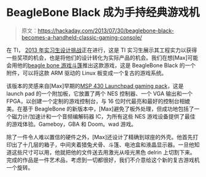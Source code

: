 # BeagleBone Black 成为手持经典游戏机

> 原文：<https://hackaday.com/2013/07/30/beaglebone-black-becomes-a-handheld-classic-gaming-console/>

在 TI， [2013 年实习生设计挑战](http://processors.wiki.ti.com/index.php/2013_Intern_Design_Challenge)正在进行，这是 TI 实习生展示其工程实力以获得一些奖项的机会，也是将他们的设计转化为实际产品的机会。我们在想[Max]可能会用他的[beagle bone 游戏斗篷](http://bear24rw.blogspot.com/2013/07/beaglebone-gamingcape.html)推出这款游戏，这是 BeagleBone Black 的一个附件，可以将这款 ARM 驱动的 Linux 板变成一个复古的游戏系统。

该版本的灵感来自[Max]早期的[MSP 430 Launchpad gaming pack](http://bear24rw.blogspot.com/2012/07/msp430-launchpad-gamingpack.html)，这是 launch pad 的一个附加板，它放置了两个 NES 控制器、一个 VGA 输出和一个 FPGA，以创建一个定制的游戏控制台，与 16 位时代最亮和最好的控制台相媲美。在基于 BeagleBone 的新版本中，[Max]避免了板外处理，但成功地包括了一个磁力计/加速计和一个音频编解码器 IC，为所有这些 NES 游戏设备提供了最佳的游戏体验。Gameboy，GBA 和 Doom。wad 游戏。

除了一件令人难以置信的硬件之外，[Max]还设计了精确到球座的外壳。他首先打印出了十几层的箱子，中间夹着猎兔犬骨、斗篷、电池盒和液晶显示器。一旦他知道这些尺寸可以用，他就把他的文件送去用激光从哑光黑色 delrin 上切割下来。完成的作品是一件艺术品，考虑到一切都很好，我们不介意给这个新的复古游戏机一个旋转。